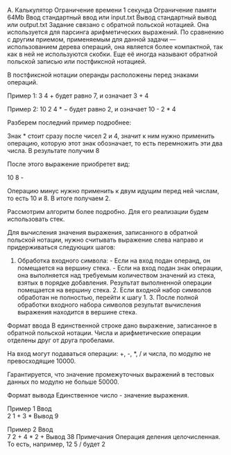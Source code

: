 A. Калькулятор
Ограничение времени	1 секунда
Ограничение памяти	64Mb
Ввод	стандартный ввод или input.txt
Вывод	стандартный вывод или output.txt
Задание связано с обратной польской нотацией. Она используется для парсинга арифметических выражений. По сравнению с другим приемом, применяемым для данной задачи — использованием дерева операций, она является более компактной, так как в ней не используются скобки. Еще её иногда называют обратной польской записью или постфиксной нотацией.

В постфиксной нотации операнды расположены перед знаками операций.

Пример 1: 
3 4 + 
будет равно 7, и означает 3 + 4 

Пример 2: 
10 2 4 * − 
будет равно 2, и означает 10 - 2 * 4 

Разберем последний пример подробнее:

Знак * стоит сразу после чисел 2 и 4, значит к ним нужно применить операцию, которую этот знак обозначает, то есть перемножить эти два числа. В результате получим 8

После этого выражение приобретет вид:

10 8 -

Операцию минус нужно применить к двум идущим перед ней числам, то есть 10 и 8. В итоге получаем 2.

Рассмотрим алгоритм более подробно. Для его реализации будем использовать стек.

Для вычисления значения выражения, записанного в обратной польской нотации, нужно считывать выражение слева направо и придерживаться следующих шагов:

1. Обработка входного символа: - Если на вход подан операнд, он помещается на вершину стека. - Если на вход подан знак операции, она выполняется над требуемым количеством значений из стека, взятых в порядке добавления. Результат выполненной операции помещается на вершину стека. 2. Если входной набор символов обработан не полностью, перейти к шагу 1. 3. После полной обработки входного набора символов результат вычисления выражения находится в вершине стека.

Формат ввода
В единственной строке дано выражение, записанное в обратной польской нотации. Числа и арифметические операции отделены друг от друга пробелами.

На вход могут подаваться операции: +, -, *, / и числа, по модулю не превосходящие 10000.

Гарантируется, что значение промежуточных выражений в тестовых данных по модулю не больше 50000.

Формат вывода
Единственное число - значение выражения.

Пример 1
Ввод	
2 1 + 3 *
Вывод
9

Пример 2
Ввод	
7 2 + 4 * 2 +
Вывод
38
Примечания
Операция деления целочисленная. То есть, например, 12 5 / будет 2